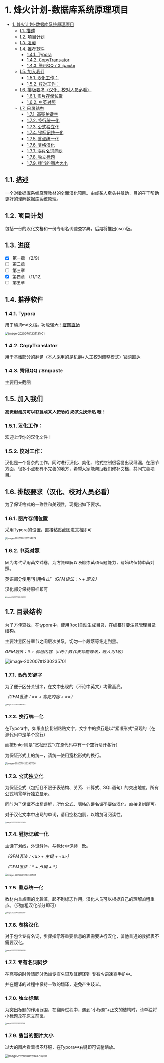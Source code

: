# 1. 烽火计划-数据库系统原理项目

<!-- TOC -->

- [1. 烽火计划-数据库系统原理项目](#1-烽火计划-数据库系统原理项目)
    - [1.1. 描述](#11-描述)
    - [1.2. 项目计划](#12-项目计划)
    - [1.3. 进度](#13-进度)
    - [1.4. 推荐软件](#14-推荐软件)
        - [1.4.1. Typora](#141-typora)
        - [1.4.2. CopyTranslator](#142-copytranslator)
        - [1.4.3. 腾讯QQ / Snipaste](#143-腾讯qq--snipaste)
    - [1.5. 加入我们](#15-加入我们)
        - [1.5.1. 汉化工作：](#151-汉化工作)
        - [1.5.2. 校对工作：](#152-校对工作)
    - [1.6. 排版要求（汉化、校对人员必看）](#16-排版要求汉化校对人员必看)
        - [1.6.1. 图片存储位置](#161-图片存储位置)
        - [1.6.2. 中英对照](#162-中英对照)
    - [1.7. 目录结构](#17-目录结构)
        - [1.7.1. 高亮关键字](#171-高亮关键字)
        - [1.7.2. 换行统一化](#172-换行统一化)
        - [1.7.3. 公式独立化](#173-公式独立化)
        - [1.7.4. 键标记统一化](#174-键标记统一化)
        - [1.7.5. 重点统一化](#175-重点统一化)
        - [1.7.6. 表格汉化](#176-表格汉化)
        - [1.7.7. 专有名词同步](#177-专有名词同步)
        - [1.7.8. 独立标题](#178-独立标题)
        - [1.7.9. 适当的图片大小](#179-适当的图片大小)

<!-- /TOC -->

## 1.1. 描述

一个对数据库系统原理教材的全面汉化项目。由咸某人牵头并赞助，目的在于帮助更好的理解数据库系统原理。

## 1.2. 项目计划

包括一份的汉化文档和一份专用名词速查字典，后期将推出csdn版。

## 1.3. 进度

- [x] 第一章 （2/9）
- [ ] 第二章
- [ ] 第三章
- [x] 第四章 （11/12）
- [ ] 第五章

## 1.4. 推荐软件

### 1.4.1. Typora

用于编撰md文档。功能强大！[官网直达](https://typora.io/)

<img src="reademe.assets/image-20200701231131901.png" alt="image-20200701231131901" style="zoom:67%;" />

### 1.4.2. CopyTranslator

用于基础部分的翻译（本人采用的是机翻+人工校对调整模式）[官网直达](https://copytranslator.github.io)

### 1.4.3. 腾讯QQ / Snipaste

主要用来截图

## 1.5. 加入我们

**高贡献组员可以获得咸某人赞助的 奶茶兑换津贴 哦！**

### 1.5.1. 汉化工作：

欢迎上传你的汉化文件！

### 1.5.2. 校对工作：

汉化是一个复杂的工作，同时进行汉化、美化、格式控制很容易出现纰漏。在细节方面，很多小点都有不完善的地方，希望大家能帮助我们修补文档，共同完善项目。

## 1.6. 排版要求（汉化、校对人员必看）

为了保证格式的一致性和美观性，现提出如下要求。

### 1.6.1. 图片存储位置

采用Typora的设置，直接粘贴截图进文档即可

<img src="reademe.assets/image-20200701231534879.png" alt="image-20200701231534879" style="zoom: 50%;" />

### 1.6.2. 中英对照

因为考试采用英文试卷，为方便理解以及锻炼英语读题能力，请始终保持中英对照。

英语部分使用“引用格式”*（GFM语法：> + 原文）*

汉化部分保持原样即可

<img src="reademe.assets/image-20200701225432000.png" alt="image-20200701225432000" style="zoom: 33%;" />

## 1.7. 目录结构

为了方便查找，在typora中，使用[toc]自动生成目录，在编纂时要注意管理目录结构。

主要注意区分章节之间层次关系，切勿一个段落等级走到黑。

*GFM语法：# + 标题内容（#的个数代表标题等级，最大为1级）*

![image-20200701230235701](reademe.assets/image-20200701230235701.png)

### 1.7.1. 高亮关键字

为了便于区分关键字，在文中出现的（不论中英文）均需高亮。

*（GFM语法：\=\= + 高亮内容 + \=\=）*

<img src="reademe.assets/image-20200701231805482.png" alt="image-20200701231805482" style="zoom: 33%;" />

### 1.7.2. 换行统一化

在Typora中，如果直接复制粘贴文字，文字中的换行是以”紧凑形式“呈现的（在源代码中是单个换行）

而按Enter则是”宽松形式“（在源代码中有一个空行隔开各行）

为保证形式上的统一，请统一使用宽松形式的换行。

<img src="reademe.assets/image-20200701232931156.png" alt="image-20200701232931156" style="zoom:50%;" />

### 1.7.3. 公式独立化

为保证公式（包括且不限于表结构、关系、计算式、SQL语句）的突出地位，所有公式均需单行独立显示。

同时为了保证不出现误解，所有公式、表格的键名请不要做汉化，直接复制即可。

对于汉化文本中出现的单词，请用空格包裹，以增加可阅读性。

<img src="reademe.assets/image-20200701232357943.png" alt="image-20200701232357943" style="zoom: 33%;" />

### 1.7.4. 键标记统一化

主键下划线，外键斜体，与教材中保持一致。

*（GFM语法：\<u\> + 主键 + \<u\>）*

*（GFM语法：\* + 外键 + \*）*

<img src="reademe.assets/image-20200701233135508.png" alt="image-20200701233135508" style="zoom:50%;" />

### 1.7.5. 重点统一化

教材内重点画的比较滥，起不到标志作用。汉化人员可以根据自己的理解加粗重点。（只加粗汉化部分即可）

<img src="reademe.assets/image-20200701233552109.png" alt="image-20200701233552109" style="zoom: 33%;" />

### 1.7.6. 表格汉化

对于包含专有名词，步骤指示等重要信息的表需要进行汉化，其他普通的数据表不需要汉化。

<img src="reademe.assets/image-20200701233748258.png" alt="image-20200701233748258" style="zoom: 33%;" />

### 1.7.7. 专有名词同步

在高亮的时候请同时添加专有名词及其翻译到 专有名词速查手册中。

并在翻译的过程中保持一致的翻译，避免产生歧义。

### 1.7.8. 独立标题

为突出标题的作用范围，在翻译过程中，遇到”小标题“+正文的结构时，请单独将小标题放在原文前面。

<img src="reademe.assets/image-20200701234201186.png" alt="image-20200701234201186" style="zoom: 33%;" />

### 1.7.9. 适当的图片大小

过大的图片看着很不舒服，在Typora中右键即可调整缩放。

<img src="reademe.assets/image-20200701234453950.png" alt="image-20200701234453950" style="zoom: 67%;" />

